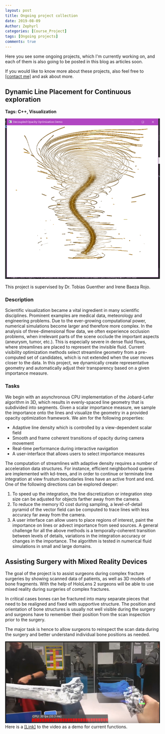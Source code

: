 ```yaml
---
layout: post
title: Ongoing project collection
date: 2019-08-09
Author: Zephyrl
categories: [Course_Project]
tags: [Ongoing projects]
comments: true
---
```


Here you see some ongoing projects, which I'm currently working on, and each of them is also going to be posted in this blog as articles soon.

If you would like to know more about these projects, also feel free to [[contact me]](mailto:zhy@kth.se) and ask about more. 

## Dynamic Line Placement for Continuous exploration

**Tags: C++, Visualization**

![dlp](/images/ongoing/dlp.png)

This project is supervised by Dr. Tobias Guenther and Irene Baeza Rojo.

### Description 
Scientific visualization became a vital ingredient in many scientific disciplines. Prominent examples are medical data, meteorology and engineering problems. Due to the ever-growing computational power, numerical simulations become larger and therefore more complex. In the analysis of three-dimensional flow data, we often experience occlusion problems, when
irrelevant parts of the scene occlude the important aspects (aneurysm, tumor, etc.). This is especially severe in dense fluid flows, where streamlines are placed to represent the invisible fluid. Current visibility optimization methods select streamline geometry from a pre-computed set of candidates, which is not extended when the user moves closer to the data. In this project, we dynamically create representative geometry and automatically adjust their transparency based on a given importance measure.

### Tasks 
We begin with an asynchronous CPU implementation of the Jobard-Lefer algorithm in 3D, which results in evenly-spaced line geometry that is subdivided into segments. Given a scalar importance measure, we sample the importance onto the lines and visualize the geometry in a provided opacity optimization framework. We aim for the following properties:

* Adaptive line density which is controlled by a view-dependent scalar field
* Smooth and frame coherent transitions of opacity during camera movement
* Real-time performance during interactive navigation
* A user-interface that allows users to select importance measures

The computation of streamlines with adaptive density requires a number of acceleration data structures. For instance, efficient neighborhood queries are implemented with kd-trees, and in order to continue or terminate line integration at view frustum boundaries lines have an active front and end. One of the following directions can be explored deeper:
1. To speed up the integration, the line discretization or integration step size can be adjusted for objects farther away from the camera.
2. To reduce the memory IO cost during sampling, a level-of-detail pyramid of the vector field can be computed to trace lines with less accuracy far away from the camera.
3. A user interface can allow users to place regions of interest, paint the importance on lines or advect importance from seed sources.
A general challenge for all the above methods is a temporally-coherent transition between levels of details, variations in the integration accuracy or changes in the importance. The algorithm is tested in numerical fluid simulations in small and large domains.


## Assisting Surgery with Mixed Reality Devices

The goal of the project is to assist surgeons during complex fracture surgeries by showing scanned data of patients, as well as 3D models of bone fragments. With the help of HoloLens 2 surgeons will be able to use mixed reality during surgeries of complex fractures.

In critical cases bones can be fractured into many separate pieces that need to be realigned and fixed with supportive structure. The position and orientation of bone structures is usually not well visible during the surgery and surgeons have to remember their position from the scan inspection prior to the surgery.

The major task is hence to allow surgeons to reinspect the scan data during the surgery and better understand individual bone positions as needed.

![mr](/images/ongoing/mr.png)
Here is a [[Link]](https://drive.google.com/file/d/1srVZiZuzCjAKpWUOb9-4-FSnOf7tGykd/view?usp=sharing) to the video as a demo for current functions.


